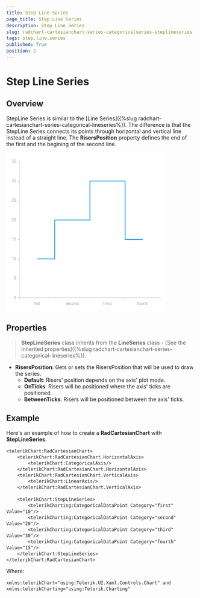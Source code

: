 ```yaml
---
title: Step Line Series
page_title: Step Line Series
description: Step Line Series
slug: radchart-cartesianchart-series-categoricalseries-steplineseries
tags: step,line,series
published: True
position: 2
---
```


# Step Line Series

## Overview

StepLine Series is similar to the [Line Series]({%slug radchart-cartesianchart-series-categorical-lineseries%}). The difference is that the StepLine Series connects its points through horizontal and vertical line instead of a straight line. The **RisersPosition** property defines the end of the first and the begining of the second line.

![Step Line Series-Overview](images/StepLineSeries-Overview.png)

## Properties

>**StepLineSeries** class inherits from the **LineSeries** class -
[See the inherited properties]({%slug radchart-cartesianchart-series-categorical-lineseries%}).

* **RisersPosition**: Gets or sets the RisersPosition that will be used to draw the series.
	* **Default**: Risers' position depends on the axis' plot mode.
	* **OnTicks**: Risers will be positioned where the axis' ticks are positioned.
	* **BetweenTicks**: Risers will be positioned between the axis' ticks.

## Example

Here's an example of how to create a **RadCartesianChart** with **StepLineSeries**.

	<telerikChart:RadCartesianChart>
	    <telerikChart:RadCartesianChart.HorizontalAxis>
	        <telerikChart:CategoricalAxis/>
	    </telerikChart:RadCartesianChart.HorizontalAxis>
	    <telerikChart:RadCartesianChart.VerticalAxis>
	        <telerikChart:LinearAxis/>
	    </telerikChart:RadCartesianChart.VerticalAxis>
	
	    <telerikChart:StepLineSeries>
	        <telerikCharting:CategoricalDataPoint Category="first" Value="10"/>
	        <telerikCharting:CategoricalDataPoint Category="second" Value="20"/>
	        <telerikCharting:CategoricalDataPoint Category="third" Value="30"/>
	        <telerikCharting:CategoricalDataPoint Category="fourth" Value="15"/>
	    </telerikChart:StepLineSeries>
	</telerikChart:RadCartesianChart>

Where:

	xmlns:telerikChart="using:Telerik.UI.Xaml.Controls.Chart" and
	xmlns:telerikCharting="using:Telerik.Charting"
